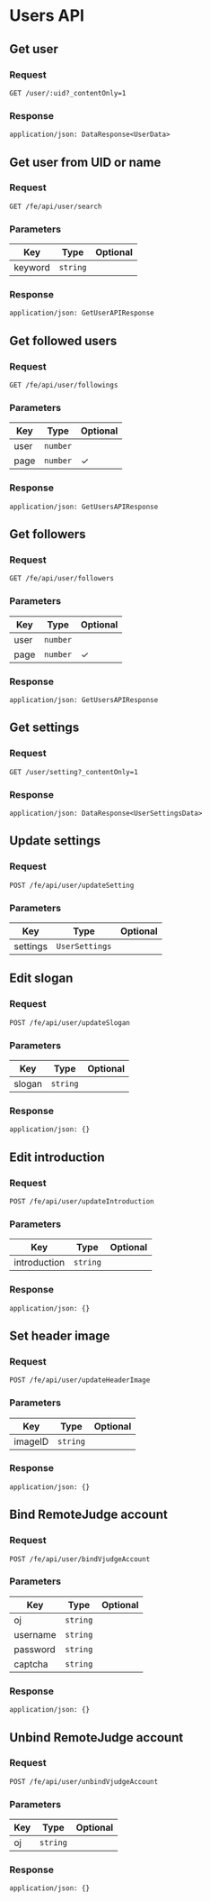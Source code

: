 # Users API

## Get user

### Request

```
GET /user/:uid?_contentOnly=1
```

### Response

```
application/json: DataResponse<UserData>
```

## Get user from UID or name

### Request

```
GET /fe/api/user/search
```

### Parameters

| Key | Type | Optional |
|-|-|-|
| keyword | `string` | |

### Response

```
application/json: GetUserAPIResponse
```

## Get followed users

### Request

```
GET /fe/api/user/followings
```

### Parameters

| Key | Type | Optional |
|-|-|-|
| user | `number` | |
| page | `number` | ✓ |

### Response

```
application/json: GetUsersAPIResponse
```

## Get followers

### Request

```
GET /fe/api/user/followers
```

### Parameters

| Key | Type | Optional |
|-|-|-|
| user | `number` | |
| page | `number` | ✓ |

### Response

```
application/json: GetUsersAPIResponse
```

## Get settings

### Request

```
GET /user/setting?_contentOnly=1
```

### Response

```
application/json: DataResponse<UserSettingsData>
```

## Update settings

### Request

```
POST /fe/api/user/updateSetting
```

### Parameters

| Key | Type | Optional |
|-|-|-|
| settings | `UserSettings` | |

## Edit slogan

### Request

```
POST /fe/api/user/updateSlogan
```

### Parameters

| Key | Type | Optional |
|-|-|-|
| slogan | `string` | |

### Response

```
application/json: {}
```

## Edit introduction

### Request

```
POST /fe/api/user/updateIntroduction
```

### Parameters

| Key | Type | Optional |
|-|-|-|
| introduction | `string` | |

### Response

```
application/json: {}
```

## Set header image

### Request

```
POST /fe/api/user/updateHeaderImage
```

### Parameters

| Key | Type | Optional |
|-|-|-|
| imageID | `string` | |

### Response

```
application/json: {}
```

## Bind RemoteJudge account

### Request

```
POST /fe/api/user/bindVjudgeAccount
```

### Parameters

| Key | Type | Optional |
|-|-|-|
| oj | `string` | |
| username | `string` | |
| password | `string` | |
| captcha | `string` | |

### Response

```
application/json: {}
```

## Unbind RemoteJudge account

### Request

```
POST /fe/api/user/unbindVjudgeAccount
```

### Parameters

| Key | Type | Optional |
|-|-|-|
| oj | `string` | |

### Response

```
application/json: {}
```
